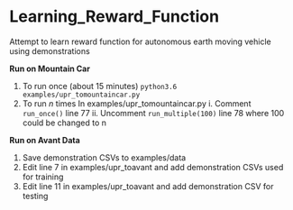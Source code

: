 # Learning_Reward_Function
Attempt to learn reward function for autonomous earth moving vehicle using demonstrations

**Run on Mountain Car**
1. To run once (about 15 minutes)
`python3.6 examples/upr_tomountaincar.py`
2. To run _n_ times 
In examples/upr_tomountaincar.py 
i. Comment `run_once()` line 77
ii. Uncomment `run_multiple(100)` line 78 where 100 could be changed to n

**Run on Avant Data**
1. Save demonstration CSVs to examples/data
2. Edit line 7 in examples/upr_toavant and add demonstration CSVs used for training
3. Edit line 11 in examples/upr_toavant and add demonstration CSV for testing